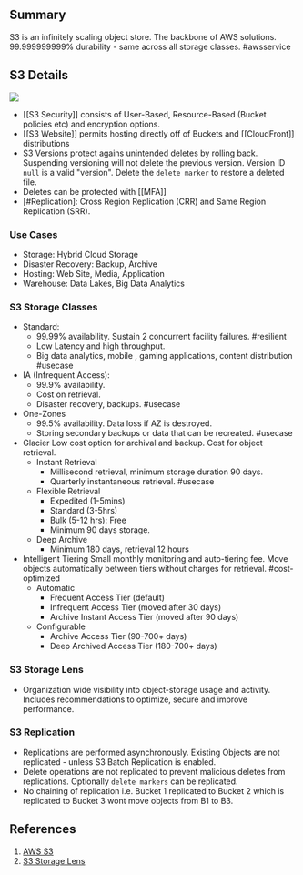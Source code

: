 ## Summary
S3 is an infinitely scaling object store. The backbone of AWS solutions.  99.999999999% durability - same across all storage classes. #awsservice 
## S3 Details
![](s3-storage-classes.png)
- [[S3 Security]] consists of User-Based, Resource-Based (Bucket policies etc) and encryption options.
- [[S3 Website]] permits hosting directly off of Buckets and [[CloudFront]] distributions
- S3 Versions protect agains unintended deletes by rolling back. Suspending versioning will not delete the previous version. Version ID `null` is a valid "version". Delete the `delete marker` to restore a deleted file.
- Deletes can be protected with [[MFA]]
- [#Replication]: Cross Region Replication (CRR) and Same Region Replication (SRR).
### Use Cases
- Storage: Hybrid Cloud Storage
- Disaster Recovery: Backup, Archive
- Hosting: Web Site, Media, Application
- Warehouse: Data Lakes, Big Data Analytics

### S3 Storage Classes
- Standard: 
	- 99.99% availability. Sustain 2 concurrent facility failures. #resilient 
	- Low Latency and high throughput.
	- Big data analytics, mobile , gaming applications, content distribution #usecase 
- IA (Infrequent Access):
	- 99.9% availability.
	- Cost on retrieval.
	- Disaster recovery, backups. #usecase 
- One-Zones
	- 99.5% availability. Data loss if AZ is destroyed.
	- Storing secondary backups or data that can be recreated. #usecase 
- Glacier 
	Low cost option for archival and backup. Cost for object retrieval.
	- Instant Retrieval
		- Millisecond retrieval, minimum storage duration 90 days.
		- Quarterly instantaneous retrieval. #usecase 
	- Flexible Retrieval
		- Expedited (1-5mins)
		- Standard (3-5hrs)
		- Bulk (5-12 hrs): Free
		- Minimum 90 days storage.
	- Deep Archive
		- Minimum 180 days, retrieval 12 hours
- Intelligent Tiering
Small monthly monitoring and auto-tiering fee. Move objects automatically between tiers without charges for retrieval. #cost-optimized 
	- Automatic
		- Frequent Access Tier (default)
		- Infrequent Access Tier (moved after 30 days)
		- Archive Instant Access Tier (moved after 90 days)
	- Configurable
		- Archive Access Tier (90-700+ days)
		- Deep Archived Access Tier (180-700+ days)
### S3 Storage Lens
- Organization wide visibility into object-storage usage and activity. Includes recommendations to optimize, secure and improve performance.
### S3 Replication
- Replications are performed asynchronously. Existing Objects are not replicated - unless S3 Batch Replication is enabled.
- Delete operations are not replicated to prevent malicious deletes from replications. Optionally `delete markers` can be replicated.
- No chaining of replication i.e. Bucket 1 replicated to Bucket 2 which is replicated to Bucket 3 wont move objects from B1 to B3.
## References

1. [AWS S3](https://aws.amazon.com/s3/)
2. [S3 Storage Lens](https://docs.aws.amazon.com/AmazonS3/latest/userguide/using-iam-policies.html) 